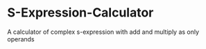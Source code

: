 # S-Expression-Calculator
A calculator of complex s-expression with add and multiply as only operands
